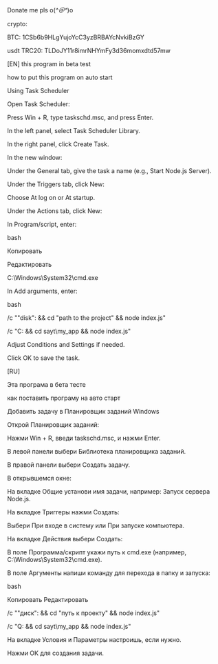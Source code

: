 Donate me pls o(*^＠^*)o

crypto:

BTC: 1CSb6b9HLgYujoYcC3yzBRBAYcNvkiBzGY

usdt TRC20: TLDoJY11r8imrNHYmFy3d36momxdtd57mw


[EN]
this program in beta test 

how to put this program on auto start

Using Task Scheduler

Open Task Scheduler:

Press Win + R, type taskschd.msc, and press Enter.

In the left panel, select Task Scheduler Library.

In the right panel, click Create Task.

In the new window:

Under the General tab, give the task a name (e.g., Start Node.js Server).

Under the Triggers tab, click New:

Choose At log on or At startup.

Under the Actions tab, click New:

In Program/script, enter:

bash

Копировать

Редактировать

C:\Windows\System32\cmd.exe

In Add arguments, enter:

bash

/c ""disk": && cd "path to the project" && node index.js"

/c "C: && cd sayt\my_app && node index.js"

Adjust Conditions and Settings if needed.

Click OK to save the task.

[RU]

Эта програма в бета тесте 

как поставить програму на авто старт


Добавить задачу в Планировщик заданий Windows

Открой Планировщик заданий:

Нажми Win + R, введи taskschd.msc, и нажми Enter.

В левой панели выбери Библиотека планировщика заданий.

В правой панели выбери Создать задачу.

В открывшемся окне:

На вкладке Общие установи имя задачи, например: Запуск сервера Node.js.

На вкладке Триггеры нажми Создать:

Выбери При входе в систему или При запуске компьютера.

На вкладке Действия выбери Создать:

В поле Программа/скрипт укажи путь к cmd.exe (например, C:\Windows\System32\cmd.exe).

В поле Аргументы напиши команду для перехода в папку и запуска:

bash

Копировать
Редактировать

/c ""диск": && cd "путь к проекту" && node index.js"

/c "Q: && cd sayt\my_app && node index.js"

На вкладке Условия и Параметры настроишь, если нужно.

Нажми ОК для создания задачи.
